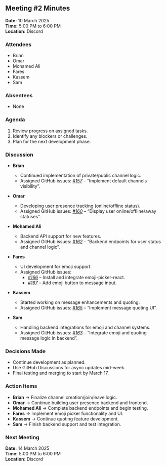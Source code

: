 ## Meeting #2 Minutes 

**Date:** 10 March 2025  
**Time:** 5:00 PM to 6:00 PM  
**Location:** Discord

### Attendees
- Brian  
- Omar  
- Mohamed Ali  
- Fares  
- Kassem  
- Sam

### Absentees
- None


### Agenda
1. Review progress on assigned tasks.  
2. Identify any blockers or challenges.  
3. Plan for the next development phase.


### Discussion

- **Brian**  
  - Continued implementation of private/public channel logic.  
  - Assigned GitHub issues: *[#157](https://github.com/team-commitment-issues/team_commitment_issues-SOEN341_Project_W25/issues/157)* – “Implement default channels visibility”.

- **Omar**  
  - Developing user presence tracking (online/offline status).  
  - Assigned GitHub issues: *[#160](https://github.com/team-commitment-issues/team_commitment_issues-SOEN341_Project_W25/issues/160)* – “Display user online/offline/away statuses”.

- **Mohamed Ali**  
  - Backend API support for new features.  
  - Assigned GitHub issues: *[#162](https://github.com/team-commitment-issues/team_commitment_issues-SOEN341_Project_W25/issues/162)* – “Backend endpoints for user status and channel logic”.

- **Fares**  
  - UI development for emoji support.  
  - Assigned GitHub issues:  
    - *[#166](https://github.com/team-commitment-issues/team_commitment_issues-SOEN341_Project_W25/issues/166)* – Install and integrate emoji-picker-react.  
    - *[#167](https://github.com/team-commitment-issues/team_commitment_issues-SOEN341_Project_W25/issues/167)* – Add emoji button to message input.  

- **Kassem**  
  - Started working on message enhancements and quoting.  
  - Assigned GitHub issues: *[#165](https://github.com/team-commitment-issues/team_commitment_issues-SOEN341_Project_W25/issues/165)* – “Implement message quoting UI”.

- **Sam**  
  - Handling backend integrations for emoji and channel systems.  
  - Assigned GitHub issues: *[#163](https://github.com/team-commitment-issues/team_commitment_issues-SOEN341_Project_W25/issues/163)* – “Integrate emoji and quoting message logic in backend”.


### Decisions Made
- Continue development as planned.  
- Use GitHub Discussions for async updates mid-week.  
- Final testing and merging to start by March 17.


### Action Items
- **Brian** → Finalize channel creation/join/leave logic.  
- **Omar** → Continue building user presence backend and frontend.  
- **Mohamed Ali** → Complete backend endpoints and begin testing.  
- **Fares** → Implement emoji picker functionality and UI.  
- **Kassem** → Continue quoting feature development.  
- **Sam** → Finish backend support and test integration.


### Next Meeting
**Date:** 14 March 2025  
**Time:** 5:00 PM to 6:00 PM  
**Location:** Discord
